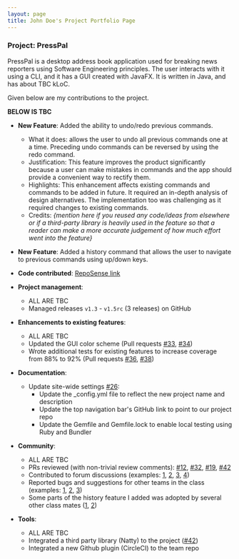 ```yaml
---
layout: page
title: John Doe's Project Portfolio Page
---
```


### Project: PressPal

PressPal is a desktop address book application used for breaking news reporters using Software Engineering principles. The user interacts with it using a CLI, and it has a GUI created with JavaFX. It is written in Java, and has about TBC kLoC.

Given below are my contributions to the project.

**BELOW IS TBC**
* **New Feature**: Added the ability to undo/redo previous commands.
    * What it does: allows the user to undo all previous commands one at a time. Preceding undo commands can be reversed by using the redo command.
    * Justification: This feature improves the product significantly because a user can make mistakes in commands and the app should provide a convenient way to rectify them.
    * Highlights: This enhancement affects existing commands and commands to be added in future. It required an in-depth analysis of design alternatives. The implementation too was challenging as it required changes to existing commands.
    * Credits: *{mention here if you reused any code/ideas from elsewhere or if a third-party library is heavily used in the feature so that a reader can make a more accurate judgement of how much effort went into the feature}*

* **New Feature**: Added a history command that allows the user to navigate to previous commands using up/down keys.

* **Code contributed**: [RepoSense link]()

* **Project management**:
    * ALL ARE TBC
    * Managed releases `v1.3` - `v1.5rc` (3 releases) on GitHub

* **Enhancements to existing features**:
    * ALL ARE TBC
    * Updated the GUI color scheme (Pull requests [\#33](), [\#34]())
    * Wrote additional tests for existing features to increase coverage from 88% to 92% (Pull requests [\#36](), [\#38]())

* **Documentation**:
    * Update site-wide settings [\#26]():
        * Update the _config.yml file to reflect the new project name and description
        * Update the top navigation bar's GitHub link to point to our project repo
        * Update the Gemfile and Gemfile.lock to enable local testing using Ruby and Bundler

* **Community**:
    * ALL ARE TBC
    * PRs reviewed (with non-trivial review comments): [\#12](), [\#32](), [\#19](), [\#42]()
    * Contributed to forum discussions (examples: [1](), [2](), [3](), [4]())
    * Reported bugs and suggestions for other teams in the class (examples: [1](), [2](), [3]())
    * Some parts of the history feature I added was adopted by several other class mates ([1](), [2]())

* **Tools**:
    * ALL ARE TBC
    * Integrated a third party library (Natty) to the project ([\#42]())
    * Integrated a new Github plugin (CircleCI) to the team repo
